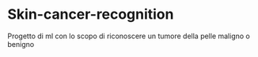 # Skin-cancer-recognition
Progetto di ml con lo scopo di riconoscere un tumore della pelle maligno o benigno
